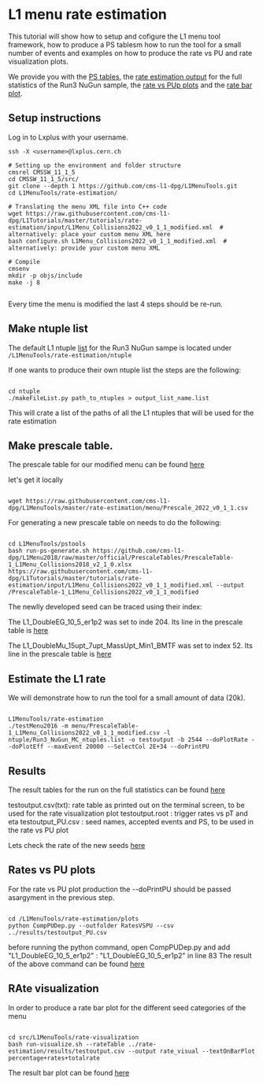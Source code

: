 # L1 menu rate estimation

This tutorial will show how to setup and cofigure the L1 menu tool framework, how to produce a PS tablesm how to run the tool for a small number of events and examples on how to produce the rate vs PU and rate visualization plots.

We provide you with the [PS tables](https://github.com/cms-l1-dpg/L1Tutorials/blob/ratesAndPS/tutorials/rate-estimation/input/PrescaleTable-1_L1Menu_Collisions2022_v0_1_1_modified.csv), the [rate estimation output](https://github.com/cms-l1-dpg/L1Tutorials/tree/ratesAndPS/tutorials/rate-estimation/results) for the full statistics of the Run3 NuGun sample, the [rate vs PUp plots](https://github.com/cms-l1-dpg/L1Tutorials/tree/ratesAndPS/tutorials/rate-estimation/RateVsPU_plots/Plots_RatesVSPU_NewSeeds) and the [rate bar plot](https://github.com/cms-l1-dpg/L1Tutorials/blob/ratesAndPS/tutorials/rate-estimation/Rate_Visual/rate_visual_percentage%2Brates%2Btotalrate_barPlot.pdf).



## Setup instructions
Log in to Lxplus with your username.

```
ssh -X <username>@lxplus.cern.ch

# Setting up the environment and folder structure
cmsrel CMSSW_11_1_5
cd CMSSW_11_1_5/src/
git clone --depth 1 https://github.com/cms-l1-dpg/L1MenuTools.git
cd L1MenuTools/rate-estimation/

# Translating the menu XML file into C++ code
wget https://raw.githubusercontent.com/cms-l1-dpg/L1Tutorials/master/tutorials/rate-estimation/input/L1Menu_Collisions2022_v0_1_1_modified.xml  # alternatively: place your custom menu XML here
bash configure.sh L1Menu_Collisions2022_v0_1_1_modified.xml  # alternatively: provide your custom menu XML

# Compile
cmsenv
mkdir -p objs/include
make -j 8
 
```

Every time the menu is modified the last 4 steps should be re-run.

## Make ntuple list

The default L1 ntuple [list](https://github.com/cms-l1-dpg/L1MenuTools/blob/master/rate-estimation/ntuple/Run3_NuGun_MC_ntuples.list) for the Run3 NuGun sampe is located under ``` /L1MenuTools/rate-estimation/ntuple ``` 

If one wants to produce their own ntuple list the steps are the following: 

```

cd ntuple
./makeFileList.py path_to_ntuples > output_list_name.list

```

This will crate a list of the paths of all the L1 ntuples that will be used for the rate estimation

## Make prescale table.

The prescale table for our modified menu can be found [here](https://github.com/cms-l1-dpg/L1Tutorials/blob/master/tutorials/rate-estimation/input/PrescaleTable-1_L1Menu_Collisions2022_v0_1_1_modified.csv)

let's get it locally

```

wget https://raw.githubusercontent.com/cms-l1-dpg/L1MenuTools/master/rate-estimation/menu/Prescale_2022_v0_1_1.csv

```

For generating a new prescale table on needs to do the following:

```

cd L1MenuTools/pstools
bash run-ps-generate.sh https://github.com/cms-l1-dpg/L1Menu2018/raw/master/official/PrescaleTables/PrescaleTable-1_L1Menu_Collisions2018_v2_1_0.xlsx https://raw.githubusercontent.com/cms-l1-dpg/L1Tutorials/master/tutorials/rate-estimation/input/L1Menu_Collisions2022_v0_1_1_modified.xml --output /PrescaleTable-1_L1Menu_Collisions2022_v0_1_1_modified

```

The newlly developed seed can be traced using their index:

The L1\_DoubleEG\_10\_5\_er1p2  was set to inde 204. Its line in the prescale table is [here](https://github.com/cms-l1-dpg/L1Tutorials/blob/master/tutorials/rate-estimation/input/PrescaleTable-1_L1Menu_Collisions2022_v0_1_1_modified.csv#L160)

The   L1\_DoubleMu\_15upt\_7upt\_MassUpt\_Min1\_BMTF  was set to index 52. Its line in the prescale table is [here](https://github.com/cms-l1-dpg/L1Tutorials/blob/master/tutorials/rate-estimation/input/PrescaleTable-1_L1Menu_Collisions2022_v0_1_1_modified.csv#L48)


## Estimate the L1 rate 

We will demonstrate how to run the tool for a small amount of data (20k).

```

L1MenuTools/rate-estimation
./testMenu2016 -m menu/PrescaleTable-1_L1Menu_Collisions2022_v0_1_1_modified.csv -l ntuple/Run3_NuGun_MC_ntuples.list -o testoutput -b 2544 --doPlotRate --doPlotEff --maxEvent 20000 --SelectCol 2E+34 --doPrintPU

```


## Results

The result tables for the run on the full statistics can be found [here](https://github.com/cms-l1-dpg/L1Tutorials/tree/ratesAndPS/tutorials/rate-estimation/results)

testoutput.csv(txt): rate table as printed out on the terminal screen, to be used for the rate visualization plot
testoutput.root    : trigger rates vs pT and eta
testoutput\_PU.csv : seed names, accepted events and PS, to be used in the rate vs PU plot

Lets check the rate of the new seeds [here](https://github.com/cms-l1-dpg/L1Tutorials/blob/ratesAndPS/tutorials/rate-estimation/results/testoutput.csv)

## Rates vs PU plots

For the rate vs PU plot production the --doPrintPU should be passed asargyment in the previous step.


```

cd /L1MenuTools/rate-estimation/plots
python CompPUDep.py --outfolder RatesVSPU --csv ../results/testoutput_PU.csv

```

before running the python command, open CompPUDep.py and add "L1\_DoubleEG\_10\_5\_er1p2" : "L1\_DoubleEG\_10\_5\_er1p2" in line 83
The result of the above command can be found [here](https://github.com/cms-l1-dpg/L1Tutorials/tree/ratesAndPS/tutorials/rate-estimation/RateVsPU_plots/Plots_RatesVSPU_NewSeeds)

## RAte visualization

In order to produce a rate bar plot for the different seed categories of the menu

```

cd src/L1MenuTools/rate-visualization
bash run-visualize.sh --rateTable ../rate-estimation/results/testoutput.csv --output rate_visual --textOnBarPlot percentage+rates+totalrate

```

The result bar plot can be found [here](https://github.com/cms-l1-dpg/L1Tutorials/blob/ratesAndPS/tutorials/rate-estimation/Rate_Visual/rate_visual_percentage%2Brates%2Btotalrate_barPlot.pdf)







